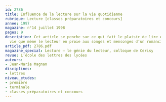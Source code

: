 ```yaml
---
id: 2786
title: Influence de la lecture sur la vie quotidienne
rubrique: Lecture [classes préparatoires et concours]
annee: 1997
magazine: n°14 juillet 1998
pages: 9
description: Cet article se penche sur ce qui fait le plaisir de lire et sur la double
  vie que mène le lecteur en proie aux songes et mensonges d’un romancier…
article_pdf: 2786.pdf
magazine_special: Lecture – le génie du lecteur, colloque de Cerisy
revue: L’école des lettres des lycées
auteurs:
- Jean-Marie Magnan
disciplines:
- lettres
niveau_etudes:
- première
- terminale
- classes préparatoires et concours
---
```

